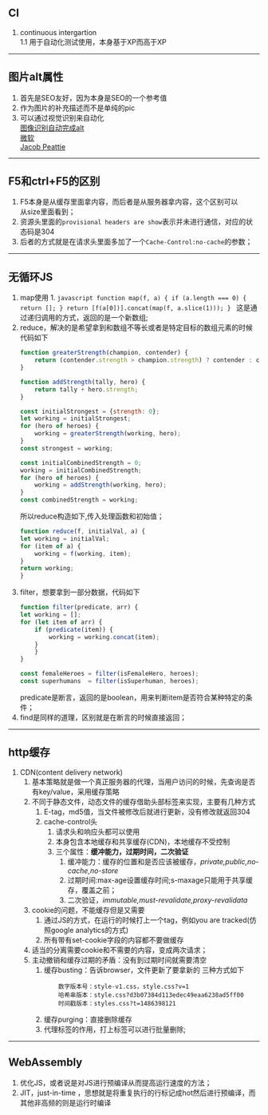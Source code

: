 ## CI
1. continuous intergartion  
   1.1 用于自动化测试使用，本身基于XP而高于XP
---
## 图片alt属性
1. 首先是SEO友好，因为本身是SEO的一个参考值
1. 作为图片的补充描述而不是单纯的pic
1. 可以通过视觉识别来自动化  
   [图像识别自动完成alt](https://codepen.io/sdras/details/jawPGa)  
   [微软](https://azure.microsoft.com/en-au/services/cognitive-services/computer-vision/)  
   [Jacob Peattie](https://azure.microsoft.com/en-au/services/cognitive-services/computer-vision/)
---
## F5和ctrl+F5的区别
1. F5本身是从缓存里面拿内容，而后者是从服务器拿内容，这个区别可以  
从size里面看到；
1. 资源头里面的```provisional headers are show```表示并未进行通信，对应的状态码是304
2. 后者的方式就是在请求头里面多加了一个`Cache-Control:no-cache`的参数； 
---
## 无循环JS
1. map使用
    1. 
        ```javascript
            function map(f, a) {
                if (a.length === 0) { return []; }
                return [f(a[0])].concat(map(f, a.slice(1)));
            }
        ```
       这是通过递归调用的方式，返回的是一个新数组;  
1. reduce，解决的是希望拿到和数组不等长或者是特定目标的数组元素的时候  
    代码如下
    ```javascript
    function greaterStrength(champion, contender) {
        return (contender.strength > champion.strength) ? contender : champion;
    }

    function addStrength(tally, hero) {
        return tally + hero.strength;
    }

    const initialStrongest = {strength: 0};
    let working = initialStrongest;
    for (hero of heroes) {
        working = greaterStrength(working, hero);
    }
    const strongest = working;

    const initialCombinedStrength = 0;
    working = initialCombinedStrength;
    for (hero of heroes) {
        working = addStrength(working, hero);
    }
    const combinedStrength = working;
    ```
    所以reduce构造如下,传入处理函数和初始值；
    ```javascript
    function reduce(f, initialVal, a) {
    let working = initialVal;
    for (item of a) {
        working = f(working, item);
    }
    return working;
    }
    ```
1. filter，想要拿到一部分数据，代码如下
    ```javascript
    function filter(predicate, arr) {
    let working = [];
    for (let item of arr) {
        if (predicate(item)) {
            working = working.concat(item);
        }
        }
    }

    const femaleHeroes = filter(isFemaleHero, heroes);
    const superhumans  = filter(isSuperhuman, heroes);
    ```
    predicate是断言，返回的是boolean，用来判断item是否符合某种特定的条件；
1. find是同样的道理，区别就是在断言的时候直接返回；
---
## http缓存
1. CDN(content delivery network)
    1. 基本策略就是做一个真正服务器的代理，当用户访问的时候，先查询是否有key/value，采用缓存策略
    1. 不同于静态文件，动态文件的缓存借助头部标签来实现，主要有几种方式
        1. E-tag，md5值，当文件被修改后就进行更新，没有修改就返回304
        1. cache-control头   
            1. 请求头和响应头都可以使用
            1. 本身包含本地缓存和共享缓存(CDN)，本地缓存不受控制
            1. 三个属性：**缓冲能力，过期时间，二次验证**
                1. 缓冲能力：缓存的位置和是否应该被缓存，*private,public,no-cache,no-store*
                1. 过期时间:max-age设置缓存时间;s-maxage只能用于共享缓存，覆盖之前；
                1. 二次验证，*immutable,must-revalidate,proxy-revalidata*
    1. cookie的问题，不能缓存但是又需要
        1. 通过JS的方式，在运行的时候打上一个tag，例如you are tracked(仿照google analytics的方式)
        1. 所有带有set-cookie字段的内容都不要做缓存
    1. 适当的分离需要cookie和不需要的内容，变成两次请求；
    1. 主动撤销和缓存过期的矛盾：没有到过期时间就需要清空
        1. 缓存busting：告诉browser，文件更新了要拿新的
             三种方式如下
            ```
                数字版本号：style-v1.css，style.css?v=1
                哈希串版本：style.css?d3b07384d113edec49eaa6238ad5ff00
                时间戳版本：styles.css?t=1486398121
            ```
        1. 缓存purging：直接删除缓存
        1. 代理标签的作用，打上标签可以进行批量删除;
---
## WebAssembly
1. 优化JS，或者说是对JS进行预编译从而提高运行速度的方法；
1. JIT，just-in-time ，思想就是将重复执行的行标记成hot然后进行预编译，而其他非高频的则是运行时编译




